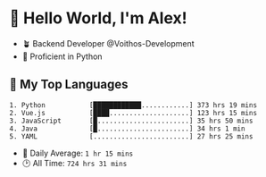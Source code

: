 # 👋 Hello World, I'm Alex!

- 🪴 Backend Developer @Voithos-Development
- 🐍 Proficient in Python

## 💚 My Top Languages
```
1. Python           [████████████............] 373 hrs 19 mins
2. Vue.js           [████....................] 123 hrs 15 mins
3. JavaScript       [█.......................] 35 hrs 50 mins
4. Java             [█.......................] 34 hrs 1 min
5. YAML             [........................] 27 hrs 25 mins
```
- 💪 Daily Average: `1 hr 15 mins`
- 🕑 All Time: `724 hrs 31 mins`
